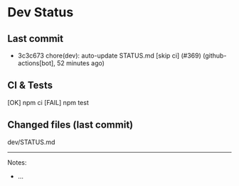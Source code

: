 # Dev Status

## Last commit
- 3c3c673 chore(dev): auto-update STATUS.md [skip ci] (#369) (github-actions[bot], 52 minutes ago)
## CI & Tests
[OK] npm ci
[FAIL] npm test

## Changed files (last commit)
dev/STATUS.md

---
Notes:
- ...
